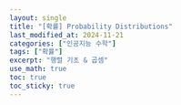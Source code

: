 ```yaml
---
layout: single
title: "[확률] Probability Distributions"
last_modified_at: 2024-11-21
categories: ["인공지능 수학"]
tags: ["확률"]
excerpt: "행렬 기초 & 곱셈"
use_math: true
toc: true
toc_sticky: true
---
```


